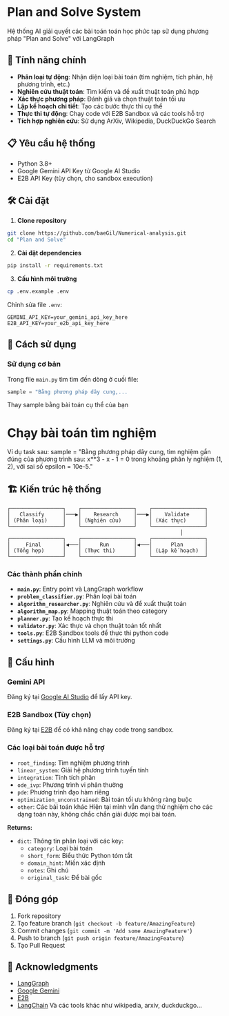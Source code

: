 # Plan and Solve System

Hệ thống AI giải quyết các bài toán toán học phức tạp sử dụng phương pháp "Plan and Solve" với LangGraph

## 🚀 Tính năng chính

- **Phân loại tự động**: Nhận diện loại bài toán (tìm nghiệm, tích phân, hệ phương trình, etc.)
- **Nghiên cứu thuật toán**: Tìm kiếm và đề xuất thuật toán phù hợp
- **Xác thực phương pháp**: Đánh giá và chọn thuật toán tối ưu
- **Lập kế hoạch chi tiết**: Tạo các bước thực thi cụ thể
- **Thực thi tự động**: Chạy code với E2B Sandbox và các tools hỗ trợ
- **Tích hợp nghiên cứu**: Sử dụng ArXiv, Wikipedia, DuckDuckGo Search

## 📋 Yêu cầu hệ thống

- Python 3.8+
- Google Gemini API Key từ Google AI Studio
- E2B API Key (tùy chọn, cho sandbox execution)

## 🛠️ Cài đặt

1. **Clone repository**
```bash
git clone https://github.com/baeGil/Numerical-analysis.git
cd "Plan and Solve"
```

2. **Cài đặt dependencies**
```bash
pip install -r requirements.txt
```

3. **Cấu hình môi trường**
```bash
cp .env.example .env
```

Chỉnh sửa file `.env`:
```env
GEMINI_API_KEY=your_gemini_api_key_here
E2B_API_KEY=your_e2b_api_key_here
```

## 🎯 Cách sử dụng

### Sử dụng cơ bản

Trong file `main.py` tìm tìm đến dòng ở cuối file:
```python 
sample = "Bằng phương pháp dây cung,...
```
Thay sample bằng bài toán cụ thể của bạn 

# Chạy bài toán tìm nghiệm
Ví dụ task sau:
sample = "Bằng phương pháp dây cung, tìm nghiệm gần đúng của phương trình sau: x**3 - x - 1 = 0 trong khoảng phân ly nghiệm (1, 2), với sai số epsilon = 10e-5."

## 🏗️ Kiến trúc hệ thống

```
┌─────────────────┐    ┌─────────────────┐    ┌─────────────────┐
│   Classify      │───▶│    Research     │───▶│    Validate     │
│ (Phân loại)     │    │ (Nghiên cứu)    │    │ (Xác thực)      │
└─────────────────┘    └─────────────────┘    └─────────────────┘
                                                        │
┌─────────────────┐    ┌─────────────────┐    ┌─────────────────┐
│     Final       │◀───│      Run        │◀───│      Plan       │
│ (Tổng hợp)      │    │ (Thực thi)      │    │ (Lập kế hoạch)  │
└─────────────────┘    └─────────────────┘    └─────────────────┘
```

### Các thành phần chính

- **`main.py`**: Entry point và LangGraph workflow
- **`problem_classifier.py`**: Phân loại bài toán
- **`algorithm_researcher.py`**: Nghiên cứu và đề xuất thuật toán
- **`algorithm_map.py`**: Mapping thuật toán theo category
- **`planner.py`**: Tạo kế hoạch thực thi
- **`validator.py`**: Xác thực và chọn thuật toán tốt nhất
- **`tools.py`**: E2B Sandbox tools để thực thi python code
- **`settings.py`**: Cấu hình LLM và môi trường

## 🔧 Cấu hình

### Gemini API
Đăng ký tại [Google AI Studio](https://makersuite.google.com/app/apikey) để lấy API key.

### E2B Sandbox (Tùy chọn)
Đăng ký tại [E2B](https://e2b.dev) để có khả năng chạy code trong sandbox.

### Các loại bài toán được hỗ trợ

- `root_finding`: Tìm nghiệm phương trình
- `linear_system`: Giải hệ phương trình tuyến tính
- `integration`: Tính tích phân
- `ode_ivp`: Phương trình vi phân thường
- `pde`: Phương trình đạo hàm riêng
- `optimization_unconstrained`: Bài toán tối ưu không ràng buộc
- `other`: Các bài toán khác
Hiện tại mình vẫn đang thử nghiệm cho các dạng toán này, không chắc chắn giải được mọi bài toán.

**Returns:**
- `dict`: Thông tin phân loại với các key:
  - `category`: Loại bài toán
  - `short_form`: Biểu thức Python tóm tắt
  - `domain_hint`: Miền xác định
  - `notes`: Ghi chú
  - `original_task`: Đề bài gốc

## 🤝 Đóng góp

1. Fork repository
2. Tạo feature branch (`git checkout -b feature/AmazingFeature`)
3. Commit changes (`git commit -m 'Add some AmazingFeature'`)
4. Push to branch (`git push origin feature/AmazingFeature`)
5. Tạo Pull Request

## 🙏 Acknowledgments

- [LangGraph](https://github.com/langchain-ai/langgraph)
- [Google Gemini](https://ai.google.dev/)
- [E2B](https://e2b.dev)
- [LangChain](https://langchain.com/) 
Và các tools khác như wikipedia, arxiv, duckduckgo...